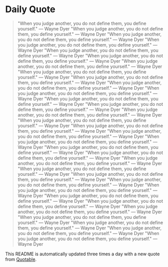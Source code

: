 # Daily Quote

> "When you judge another, you do not define them, you define yourself."
> — Wayne Dyer
> "When you judge another, you do not define them, you define yourself."
> — Wayne Dyer
> "When you judge another, you do not define them, you define yourself."
> — Wayne Dyer
> "When you judge another, you do not define them, you define yourself."
> — Wayne Dyer
> "When you judge another, you do not define them, you define yourself."
> — Wayne Dyer
> "When you judge another, you do not define them, you define yourself."
> — Wayne Dyer
> "When you judge another, you do not define them, you define yourself."
> — Wayne Dyer
> "When you judge another, you do not define them, you define yourself."
> — Wayne Dyer
> "When you judge another, you do not define them, you define yourself."
> — Wayne Dyer
> "When you judge another, you do not define them, you define yourself."
> — Wayne Dyer
> "When you judge another, you do not define them, you define yourself."
> — Wayne Dyer
> "When you judge another, you do not define them, you define yourself."
> — Wayne Dyer
> "When you judge another, you do not define them, you define yourself."
> — Wayne Dyer
> "When you judge another, you do not define them, you define yourself."
> — Wayne Dyer
> "When you judge another, you do not define them, you define yourself."
> — Wayne Dyer
> "When you judge another, you do not define them, you define yourself."
> — Wayne Dyer
> "When you judge another, you do not define them, you define yourself."
> — Wayne Dyer
> "When you judge another, you do not define them, you define yourself."
> — Wayne Dyer
> "When you judge another, you do not define them, you define yourself."
> — Wayne Dyer
> "When you judge another, you do not define them, you define yourself."
> — Wayne Dyer
> "When you judge another, you do not define them, you define yourself."
> — Wayne Dyer
> "When you judge another, you do not define them, you define yourself."
> — Wayne Dyer
> "When you judge another, you do not define them, you define yourself."
> — Wayne Dyer
> "When you judge another, you do not define them, you define yourself."
> — Wayne Dyer
> "When you judge another, you do not define them, you define yourself."
> — Wayne Dyer
> "When you judge another, you do not define them, you define yourself."
> — Wayne Dyer
> "When you judge another, you do not define them, you define yourself."
> — Wayne Dyer
> "When you judge another, you do not define them, you define yourself."
> — Wayne Dyer
> "When you judge another, you do not define them, you define yourself."
> — Wayne Dyer
> "When you judge another, you do not define them, you define yourself."
> — Wayne Dyer
> "When you judge another, you do not define them, you define yourself."
> — Wayne Dyer
> "When you judge another, you do not define them, you define yourself."
> — Wayne Dyer

This README is automatically updated three times a day with a new quote from [Quotable](https://github.com/lukePeavey/quotable).
